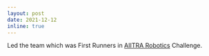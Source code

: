 ```yaml
---
layout: post
date: 2021-12-12
inline: true
---
```


Led the team which was First Runners in [AIITRA Robotics](http://aiitra.org) Challenge.